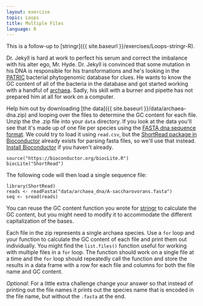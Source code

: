 ```yaml
---
layout: exercise
topic: Loops
title: Multiple Files
language: R
---
```


This is a follow-up to [stringr]({{ site.baseurl }}/exercises/Loops-stringr-R).

Dr. Jekyll is hard at work to perfect his serum and correct the imbalance with 
his alter ego, Mr. Hyde. Dr. Jekyll is convinced that some mutation in his DNA 
is responsible for his transformations and he's looking in the [PATRIC](http://www.patricbrc.org) 
bacterial phytogenomic database for clues. He wants to know the GC content of 
all of the bacteria in the database and got started working with a handful of 
[archaea](https://en.wikipedia.org/wiki/Archaea). Sadly, his skill with a burner and pipette has not prepared him at 
all for work on a computer.

Help him out by downloading [the data]({{ site.baseurl }}/data/archaea-dna.zip)
and looping over the files to determine the GC content for each file. Unzip the
the .zip file into your `data` directory. If you look at the data you'll see
that it's made up of one file per species using the [FASTA dna sequence format](https://en.wikipedia.org/wiki/FASTA_format). We 
could try to load it using `read.csv`, but the [ShortRead package in Bioconductor](http://www.bioconductor.org/packages/release/bioc/html/ShortRead.html)
already exists for parsing fasta files, so we'll use that instead. [Install Bioconductor](http://www.bioconductor.org/install/) if 
you haven't already. 

```
source("https://bioconductor.org/biocLite.R")
biocLite("ShortRead")
```

The following code will then load a single sequence file:

```
library(ShortRead)
reads <- readFasta("data/archaea_dna/A-saccharovorans.fasta")
seq <- sread(reads)
```

You can reuse the GC content function you wrote for
[stringr]({{site.baseurl}}/exercises/Loops-stringr-R) to calculate the GC content, but
you might need to modify it to accommodate the different capitalization of the
bases.

Each file in the zip represents a single archaea species. Use a `for` loop and
your function to calculate the GC content of each file and print them out
individually. You might find the `list.files()` function useful for working with
multiple files in a `for` loop. The function should work on a single file at a
time and the `for` loop should repeatedly call the function and store the
results in a data frame with a row for each file and columns for both the file
name and GC content.

*Optional*: For a little extra challenge change your answer so that instead of
 printing out the file names it prints out the species name that is encoded in
 the file name, but without the `.fasta` at the end.
